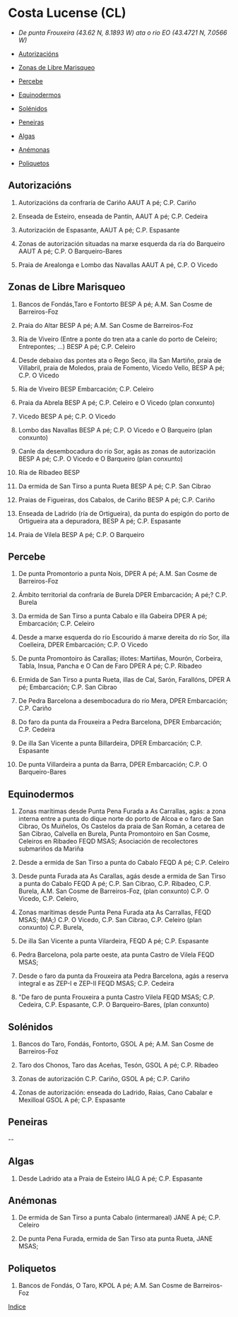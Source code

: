 # Costa Lucense (CL)

*  _De punta Frouxeira (43.62 N, 8.1893 W)  ata o rio EO (43.4721 N, 7.0566 W)_


* [Autorizacións](#Autorizacións)

* [Zonas de Libre Marisqueo](#Zonas_de_Libre_Marisqueo)

* [Percebe](#Percebe)

* [Equinodermos](#Equinodermos)

* [Solénidos](#Solénidos)

* [Peneiras](#Peneiras)

* [Algas](#Algas)

* [Anémonas](#Anémonas)

* [Poliquetos](#Poliquetos)



## Autorizacións

1. Autorizacións da confraría de Cariño AAUT A pé; C.P. Cariño

1. Enseada de Esteiro, enseada de Pantín, AAUT A pé; C.P. Cedeira

1. Autorización de Espasante, AAUT A pé; C.P. Espasante

1. Zonas de autorización situadas na marxe esquerda da ría do Barqueiro AAUT A pé; C.P. O Barqueiro-Bares

1. Praia de Arealonga e Lombo das Navallas AAUT A pé, C.P. O Vicedo


## Zonas de Libre Marisqueo


1. Bancos de Fondás,Taro e Fontorto BESP A pé; A.M. San Cosme de Barreiros-Foz

1. Praia do Altar BESP A pé; A.M. San Cosme de Barreiros-Foz

1. Ría de Viveiro (Entre a ponte do tren ata a canle do porto de Celeiro; Entrepontes; ...) BESP A pé; C.P. Celeiro

1. Desde debaixo das pontes ata o Rego Seco, illa San Martiño, praia de Villabril, praia de Moledos, praia de Fomento, Vicedo Vello, BESP A pé; C.P. O Vicedo

1. Ría de Viveiro BESP Embarcación; C.P. Celeiro

1. Praia da Abrela BESP A pé; C.P. Celeiro e O Vicedo (plan conxunto)

1. Vicedo BESP A pé; C.P. O Vicedo

1. Lombo das Navallas BESP A pé; C.P. O Vicedo e O Barqueiro (plan conxunto)

1. Canle da desembocadura do río Sor, agás as zonas de autorización BESP A pé; C.P. O Vicedo e O Barqueiro (plan conxunto)

1. Ría de Ribadeo BESP 

1. Da ermida de San Tirso a punta Rueta BESP A pé; C.P. San Cibrao

1. Praias de Figueiras, dos Cabalos, de Cariño BESP A pé; C.P. Cariño

1. Enseada de Ladrido (ría de Ortigueira), da punta do espigón do porto de Ortigueira ata a depuradora, BESP A pé; C.P. Espasante

1. Praia de Vilela BESP A pé; C.P. O Barqueiro


## Percebe

1. De punta Promontorio a punta Nois, DPER A pé; A.M. San Cosme de Barreiros-Foz

1. Ámbito territorial da confraría de Burela DPER Embarcación; A pé;? C.P. Burela

1. Da ermida de San Tirso a punta Cabalo e illa Gabeira DPER A pé; Embarcación; C.P. Celeiro

1. Desde a marxe esquerda do río Escourido á marxe dereita do río Sor, illa Coelleira, DPER Embarcación; C.P. O Vicedo

1. De punta Promontoiro ás Carallas; illotes: Martiñas, Mourón, Corbeira, Tabla, Insua, Pancha e O Can de Faro DPER A pé; C.P. Ribadeo

1. Ermida de San Tirso a punta Rueta, illas de Cal, Sarón, Farallóns, DPER A pé; Embarcación; C.P. San Cibrao

1. De Pedra Barcelona a desembocadura do río Mera, DPER Embarcación; C.P. Cariño

1. Do faro da punta da Frouxeira a Pedra Barcelona, DPER Embarcación; C.P. Cedeira

1. De illa San Vicente a punta Billardeira, DPER Embarcación; C.P. Espasante

1. De punta Villardeira a punta da Barra, DPER Embarcación; C.P. O Barqueiro-Bares


## Equinodermos


1. Zonas marítimas desde Punta Pena Furada a As Carrallas, agás: a zona interna entre a punta do dique norte do porto de Alcoa e o faro de San Cibrao, Os Muiñelos, Os Castelos da praia de San Román, a cetarea de San Cibrao, Calvella en Burela, Punta Promontoiro en San Cosme, Celeiros en Ribadeo FEQD MSAS; Asociación de recolectores submariños da Mariña

1. Desde a ermida de San Tirso a punta do Cabalo FEQD A pé; C.P. Celeiro

1. Desde punta Furada ata As Carallas, agás desde a ermida de San Tirso a punta do Cabalo FEQD A pé; C.P. San Cibrao, C.P. Ribadeo, C.P. Burela, A.M. San Cosme de Barreiros-Foz, (plan conxunto) C.P. O Vicedo, C.P. Celeiro,

1. Zonas marítimas desde Punta Pena Furada ata As Carrallas, FEQD MSAS; (MA;) C.P. O Vicedo, C.P. San Cibrao, C.P. Celeiro (plan conxunto) C.P. Burela,

1. De illa San Vicente a punta Vilardeira, FEQD A pé; C.P. Espasante

1. Pedra Barcelona, pola parte oeste, ata punta Castro de Vilela FEQD MSAS;

1. Desde o faro da punta da Frouxeira ata Pedra Barcelona, agás a reserva integral e as ZEP-I e ZEP-II FEQD MSAS; C.P. Cedeira

1. "De faro de punta Frouxeira a punta Castro Vilela FEQD MSAS; C.P. Cedeira, C.P. Espasante, C.P. O Barqueiro-Bares, (plan conxunto)


## Solénidos


1. Bancos do Taro, Fondás, Fontorto, GSOL A pé; A.M. San Cosme de Barreiros-Foz

1. Taro dos Chonos, Taro das Aceñas, Tesón, GSOL A pé; C.P. Ribadeo

1. Zonas de autorización C.P. Cariño, GSOL A pé; C.P. Cariño

1. Zonas de autorización: enseada do Ladrido, Raias, Cano Cabalar e Mexilloal GSOL A pé; C.P. Espasante


## Peneiras


 --


## Algas


1. Desde Ladrido ata a Praia de Esteiro IALG A pé; C.P. Espasante


## Anémonas


1. De ermida de San Tirso a punta Cabalo (intermareal) JANE A pé; C.P. Celeiro

1. De punta Pena Furada, ermida de San Tirso ata punta Rueta, JANE MSAS;


## Poliquetos


1. Bancos de Fondás, O Taro, KPOL A pé; A.M. San Cosme de Barreiros-Foz


[Indice](indicesZonasProduccion.md)




 [Sigremar]: https://goo.gl/glKrkM
 [plans anuais de explotación]: http://goo.gl/4k6J1

